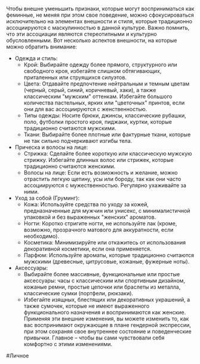 Чтобы внешне уменьшить признаки, которые могут восприниматься как феминные, не меняя при этом свое поведение, можно сфокусироваться исключительно на элементах внешности и стиля, которые традиционно ассоциируются с маскулинностью в данной культуре. Важно помнить, что эти ассоциации являются стереотипными и культурно обусловленными.
Вот несколько аспектов внешности, на которые можно обратить внимание:
 * Одежда и стиль:
   * Крой: Выбирайте одежду более прямого, структурного или свободного кроя, избегайте слишком обтягивающих, приталенных или струящихся силуэтов.
   * Цвета: Отдавайте предпочтение нейтральным и темным цветам (черный, серый, синий, коричневый, хаки), а также классическим "мужским" оттенкам. Избегайте большого количества пастельных, ярких или "цветочных" принтов, если они для вас ассоциируются с женственностью.
   * Типы одежды: Носите брюки, джинсы, классические рубашки, поло, футболки простого кроя, пиджаки, куртки, которые традиционно считаются мужскими.
   * Ткани: Выбирайте более плотные или фактурные ткани, которые не так сильно подчеркивают изгибы тела.
 * Прическа и волосы на лице:
   * Стрижка: Сделайте более короткую или классическую мужскую стрижку. Избегайте длинных волос или стрижек, которые традиционно считаются женскими.
   * Волосы на лице: Если есть возможность и желание, можно отрастить легкую щетину, усы или бороду, так как они часто ассоциируются с мужественностью. Регулярно ухаживайте за ними.
 * Уход за собой (Груминг):
   * Кожа: Используйте средства по уходу за кожей, предназначенные для мужчин или унисекс, с минималистичной упаковкой и без выраженных "женских" ароматов.
   * Ногти: Коротко стригите ногти, не используйте лак (кроме, возможно, прозрачного матового для аккуратности, если необходимо).
   * Косметика: Минимизируйте или откажитесь от использования декоративной косметики, если она применяется.
   * Парфюм: Используйте ароматы, которые традиционно считаются мужскими (древесные, цитрусовые, кожаные, фужерные ноты).
 * Аксессуары:
   * Выбирайте более массивные, функциональные или простые аксессуары: часы с классическим или спортивным дизайном, кожаные ремни, простые цепочки или браслеты из металла, классические сумки (портфели, рюкзаки).
   * Избегайте изящных, блестящих или декоративных украшений, а также сумочек, которые не имеют выраженного функционального назначения и воспринимаются как женские.
Применяя эти внешние изменения, вы можете изменить то, как вас воспринимают окружающие в плане гендерной экспрессии, при этом сохраняя свое внутреннее состояние и поведенческие привычки. Главное – чтобы вы сами чувствовали себя комфортно с этими изменениями.

#Личное

